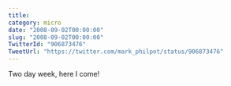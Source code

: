 ```yaml
---
title: 
category: micro
date: "2008-09-02T00:00:00"
slug: "2008-09-02T00:00:00"
TwitterId: "906873476"
TweetUrl: "https://twitter.com/mark_philpot/status/906873476"
---
```


Two day week, here I come!
